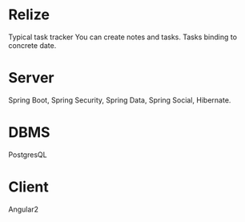 # Relize
Typical task tracker
You can create notes and tasks. Tasks binding to concrete date. 
# Server
Spring Boot, Spring Security, Spring Data, Spring Social, Hibernate. 
# DBMS 
PostgresQL
# Client
Angular2
